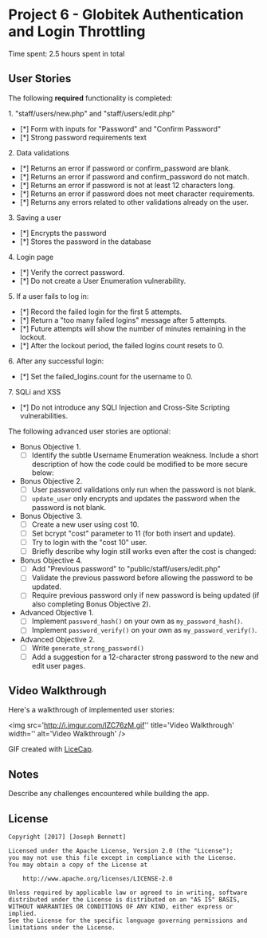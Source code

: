 # Project 6 - Globitek Authentication and Login Throttling

Time spent: 2.5 hours spent in total

## User Stories

The following **required** functionality is completed:

1\. "staff/users/new.php" and "staff/users/edit.php"
  * [*]  Form with inputs for "Password" and "Confirm Password"
  * [*]  Strong password requirements text

2\. Data validations
  * [*]  Returns an error if password or confirm_password are blank.
  * [*]  Returns an error if password and confirm_password do not match.
  * [*]  Returns an error if password is not at least 12 characters long.
  * [*]  Returns an error if password does not meet character requirements.
  * [*]  Returns any errors related to other validations already on the user.

3\. Saving a user
  * [*]  Encrypts the password
  * [*]  Stores the password in the database

4\. Login page
  * [*]  Verify the correct password.
  * [*]  Do not create a User Enumeration vulnerability.

5\. If a user fails to log in:
  * [*]  Record the failed login for the first 5 attempts.
  * [*]  Return a "too many failed logins" message after 5 attempts.
  * [*]  Future attempts will show the number of minutes remaining in the lockout.
  * [*]  After the lockout period, the failed logins count resets to 0.

6\. After any successful login:
  * [*]  Set the failed_logins.count for the username to 0.

7\. SQLi and XSS
  * [*]  Do not introduce any SQLI Injection and Cross-Site Scripting vulnerabilities.

The following advanced user stories are optional:

* Bonus Objective 1\.
  * [ ]  Identify the subtle Username Enumeration weakness. Include a short description of how the code could be modified to be more secure below:

* Bonus Objective 2\.
  * [ ]  User password validations only run when the password is not blank.
  * [ ]  `update_user` only encrypts and updates the password when the password is not blank.

* Bonus Objective 3\.
  * [ ]  Create a new user using cost 10.
  * [ ]  Set bcrypt "cost" parameter to 11 (for both insert and update).
  * [ ]  Try to login with the "cost 10" user.
  * [ ]  Briefly describe why login still works even after the cost is changed:

* Bonus Objective 4\.
  * [ ]  Add "Previous password" to "public/staff/users/edit.php"
  * [ ]  Validate the previous password before allowing the password to be updated.
  * [ ]  Require previous password only if new password is being updated (if also completing Bonus Objective 2).

* Advanced Objective 1\.
  * [ ]  Implement `password_hash()` on your own as `my_password_hash()`.
  * [ ]  Implement `password_verify()` on your own as `my_password_verify()`.

* Advanced Objective 2\.
  * [ ]  Write `generate_strong_password()`
  * [ ]  Add a suggestion for a 12-character strong password to the new and edit user pages.

## Video Walkthrough

Here's a walkthrough of implemented user stories:

<img src='http://i.imgur.com/lZC76zM.gif'' title='Video Walkthrough' width='' alt='Video Walkthrough' />

GIF created with [LiceCap](http://www.cockos.com/licecap/).

## Notes

Describe any challenges encountered while building the app.

## License

    Copyright [2017] [Joseph Bennett]

    Licensed under the Apache License, Version 2.0 (the "License");
    you may not use this file except in compliance with the License.
    You may obtain a copy of the License at

        http://www.apache.org/licenses/LICENSE-2.0

    Unless required by applicable law or agreed to in writing, software
    distributed under the License is distributed on an "AS IS" BASIS,
    WITHOUT WARRANTIES OR CONDITIONS OF ANY KIND, either express or implied.
    See the License for the specific language governing permissions and
    limitations under the License.